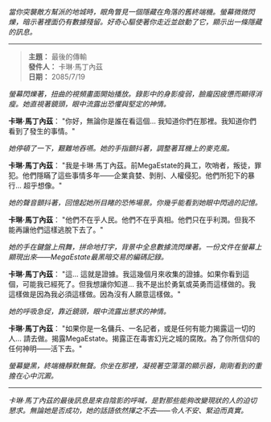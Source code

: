_當你突襲敵方幫派的地城時，眼角瞥見一個隱藏在角落的舊終端機。螢幕微微閃爍，暗示著裡面仍有數據殘留。好奇心驅使著你走近並啟動了它，顯示出一條隱藏的訊息。_

---

> **主題：** 最後的傳輸  
> **發件人：** 卡琳·馬丁內茲  
> **日期：** 2085/7/19

_螢幕閃爍著，扭曲的視頻畫面開始播放。錄影中的身影瘦弱，臉龐因疲憊而顯得消瘦。她直視著鏡頭，眼中流露出恐懼與堅定的神情。_

**卡琳·馬丁內茲**： "你好，無論你是誰在看這個... 我知道你們在那裡。我知道你們看到了發生的事情。"

_她停頓了一下，艱難地吞嚥。她的手指顫抖著，調整著耳機上的麥克風。_

**卡琳·馬丁內茲**： "我是卡琳·馬丁內茲。前MegaEstate的員工，吹哨者，叛徒，罪犯。他們隱瞞了這些事情多年——企業貪婪、剝削、人權侵犯。他們所犯下的暴行... 超乎想像。"

_她的聲音顫抖著，回憶起她所目睹的恐怖場景。你幾乎能看到她眼中閃過的記憶。_

**卡琳·馬丁內茲**： "他們不在乎人民。他們不在乎真相。他們只在乎利潤。但我不能再讓他們這樣逃脫下去了。"

_她的手在鍵盤上飛舞，拼命地打字，背景中全息數據流閃爍著。一份文件在螢幕上顯現出來——MegaEstate最黑暗交易的編碼記錄。_

**卡琳·馬丁內茲**： "這... 這就是證據。我這幾個月來收集的證據。如果你看到這個，可能我已經死了。但我想讓你知道... 我不是出於勇氣或英勇而這樣做的。我這樣做是因為我必須這樣做。因為沒有人願意這樣做。"

_她的呼吸急促，靠近鏡頭，眼中流露出懇求的神情。_

**卡琳·馬丁內茲**： "如果你是一名傭兵、一名記者，或是任何有能力揭露這一切的人... 請去做。揭露MegaEstate。揭露正在毒害幻光之城的腐敗。為了你所信仰的任何神明——活下去。"

_螢幕變黑，終端機靜默無聲。你坐在那裡，凝視著空蕩蕩的顯示器，剛剛看到的重擔在心中沉澱。_

---

_卡琳·馬丁內茲的最後訊息是來自陰影的呼喊，是對那些能夠改變現狀的人的迫切懇求。無論她是否成功，她的話語依然揮之不去——令人不安、緊迫而真實。_
